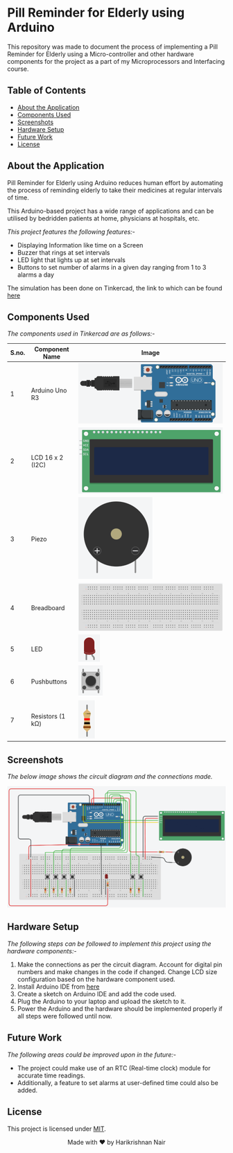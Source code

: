 
# Pill Reminder for Elderly using Arduino

This repository was made to document the process of implementing a Pill Reminder for Elderly using a Micro-controller and other hardware components for the project as a part of my Microprocessors and Interfacing course.  


## Table of Contents
- [About the Application](#about-the-application)
- [Components Used](#components-used)
- [Screenshots](#screenshots)
- [Hardware Setup](#hardware-setup)
- [Future Work](#future-work)
- [License](#license)

## About the Application

Pill Reminder for Elderly using Arduino reduces human effort by automating the process of reminding elderly to take their medicines at regular intervals of time.

This Arduino-based project has a wide range of applications and can be utilised by bedridden patients at home, physicians at hospitals, etc.

_This project features the following features:-_

- Displaying Information like time on a Screen
- Buzzer that rings at set intervals
- LED light that lights up at set intervals
- Buttons to set number of alarms in a given day ranging from 1 to 3 alarms a day

The simulation has been done on Tinkercad, the link to which can be found [here](https://www.tinkercad.com/things/0bJ8tCCZUKa-review2/editel)

## Components Used

_The components used in Tinkercad are as follows:-_

| S.no. | Component Name   | Image                                                                                                        |
|-------|------------------|--------------------------------------------------------------------------------------------------------------|
| 1     | Arduino Uno R3   | ![image](https://github.com/NotHari/Pill-Reminder-for-Elderly-using-Arduino/blob/main/assets/arduinoUno.png) |
| 2     | LCD 16 x 2 (I2C) | ![image](https://github.com/NotHari/Pill-Reminder-for-Elderly-using-Arduino/blob/main/assets/lcdI2C.png)     |
| 3     | Piezo            | ![image](https://github.com/NotHari/Pill-Reminder-for-Elderly-using-Arduino/blob/main/assets/buzzer.png)     |
| 4     | Breadboard       | ![image](https://github.com/NotHari/Pill-Reminder-for-Elderly-using-Arduino/blob/main/assets/breadboard.png) |
| 5     | LED              | ![image](https://github.com/NotHari/Pill-Reminder-for-Elderly-using-Arduino/blob/main/assets/led.png)        |
| 6     | Pushbuttons      | ![image](https://github.com/NotHari/Pill-Reminder-for-Elderly-using-Arduino/blob/main/assets/pushButton.png) |
| 7     | Resistors (1 kΩ) | ![image](https://github.com/NotHari/Pill-Reminder-for-Elderly-using-Arduino/blob/main/assets/resistor.png)   |


## Screenshots

_The below image shows the circuit diagram and the connections made._

![image](https://github.com/NotHari/Pill-Reminder-for-Elderly-using-Arduino/blob/main/assets/diagram.png)

## Hardware Setup

_The following steps can be followed to implement this project using the hardware components:-_
1. Make the connections as per the circuit diagram. Account for digital pin numbers and make changes in the code if changed.  Change LCD size configuration based on the hardware component used.
2. Install Arduino IDE from [here](https://www.arduino.cc/en/software)
3. Create a sketch on Arduino IDE and add the code used.
4. Plug the Arduino to your laptop and upload the sketch to it.
5. Power the Arduino and the hardware should be implemented properly if all steps were followed until now.

## Future Work

_The following areas could be improved upon in the future:-_
- The project could make use of an RTC (Real-time clock) module for accurate time readings.
- Additionally, a feature to set alarms at user-defined time could also be added.

## License

This project is licensed under [MIT](https://github.com/NotHari/Pill-Reminder-for-Elderly-using-Arduino/blob/main/LICENSE).

<p align="center">Made with ❤ by Harikrishnan Nair</p>
